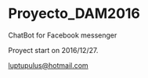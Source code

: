 # Proyecto_DAM2016
ChatBot for Facebook messenger

Proyect start on 2016/12/27.

luptupulus@hotmail.com


